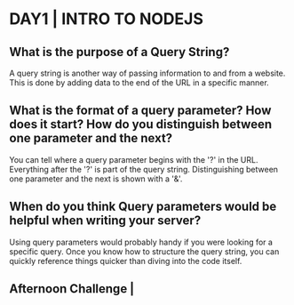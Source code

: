 # DAY1 | INTRO TO NODEJS

## What is the purpose of a Query String?
  A query string is another way of passing information to and from a website.  This is done by adding data to the end of the URL in a specific manner.
## What is the format of a query parameter?  How does it start?  How do you distinguish between one parameter and the next?
  You can tell where a query parameter begins with the '?' in the URL.  Everything after the '?' is part of the query string.  Distinguishing between one parameter and the next is shown with a '&'.
## When do you think Query parameters would be helpful when writing your server?
  Using query parameters would probably handy if you were looking for a specific query.  Once you know how to structure the query string, you can quickly reference things quicker than diving into the code itself.

## Afternoon Challenge |